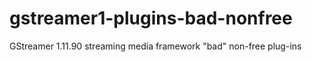 # gstreamer1-plugins-bad-nonfree


GStreamer 1.11.90 streaming media framework "bad" non-free plug-ins
